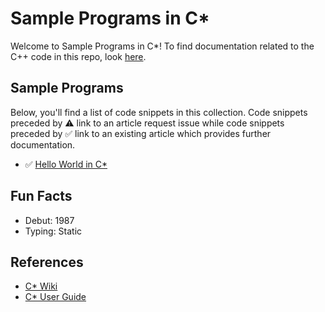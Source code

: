 # Sample Programs in C*

Welcome to Sample Programs in C*! To find documentation related to the C++ code in this 
repo, look [here][trc-c-star-docs].

## Sample Programs

Below, you'll find a list of code snippets in this collection.
Code snippets preceded by :warning: link to an article request 
issue while code snippets preceded by :white_check_mark: link
to an existing article which provides further documentation.

- :white_check_mark: [Hello World in C*][hello-world-article]

## Fun Facts

- Debut: 1987
- Typing: Static

## References

- [C* Wiki][c-star-wiki]
- [C* User Guide][c-star-user-guide]

[c-star-wiki]: https://en.wikipedia.org/wiki/C*
[c-star-user-guide]: http://people.csail.mit.edu/bradley/cm5docs/CM-5CStarUsersGuide.pdf
[trc-c-star-docs]: https://sample-programs.therenegadecoder.com/languages/c-star/

[hello-world-article]: https://therenegadecoder.com/code/hello-world-in-c-star/
